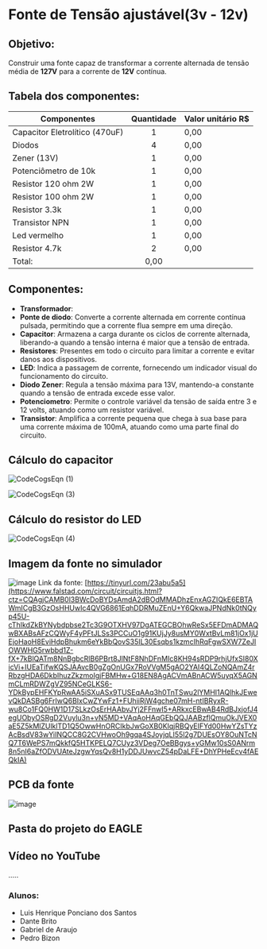 # Fonte de Tensão ajustável(3v - 12v)

## Objetivo:
Construir uma fonte capaz de transformar a corrente alternada de tensão média de **127V** para a corrente de **12V** contínua.

## Tabela dos componentes:
| Componentes | Quantidade | Valor unitário R$ |
|-------------|  :---:  |----------|
| Capacitor Eletrolítico (470uF)           | 1 | 0,00 |
| Diodos                                   | 4 | 0,00 |
| Zener (13V)                              | 1 | 0,00 |
| Potenciômetro de 10k                     | 1 | 0,00 |
| Resistor 120 ohm 2W                      | 1 | 0,00 |
| Resistor 100 ohm 2W                      | 1 | 0,00 |
| Resistor 3.3k                            | 1 | 0,00 |
| Transistor NPN                           | 1 | 0,00 |
| Led vermelho                             | 1 | 0,00 |
| Resistor 4.7k                            | 2 | 0,00 |
| Total:                                       | 0,00 |

## Componentes:

* **Transformador**: 
* **Ponte de diodo**: Converte a corrente alternada em corrente contínua pulsada, permitindo que a corrente flua sempre em uma direção.
* **Capacitor**: Armazena a carga durante os ciclos de corrente alternada, liberando-a quando a tensão interna é maior que a tensão de entrada. 
* **Resistores**: Presentes em todo o circuito para limitar a corrente e evitar danos aos dispositivos.
* **LED**:  Indica a passagem de corrente, fornecendo um indicador visual do funcionamento do circuito.
*  **Diodo Zener**: Regula a tensão máxima para 13V, mantendo-a constante quando a tensão de entrada excede esse valor.
*  **Potenciometro**:  Permite o controle variável da tensão de saída entre 3 e 12 volts, atuando como um resistor variável.
*  **Transistor**: Amplifica a corrente pequena que chega à sua base para uma corrente máxima de 100mA, atuando como uma parte final do circuito.

## Cálculo do capacitor

![CodeCogsEqn (1)]()


![CodeCogsEqn (3)]()


## Cálculo do resistor do LED

![CodeCogsEqn (4)]()



## Imagem da fonte no simulador
![image](https://github.com/LuisHenriique/Fonte-de-tens-o-ajust-vel/assets/96901986/f8ab45dc-2c73-48d5-b631-f2873c16ce75)
Link da fonte: [https://tinyurl.com/23abu5a5](https://www.falstad.com/circuit/circuitjs.html?ctz=CQAgjCAMB0l3BWcDoBYDsAmdA2dBOdMMADhzEnxAGZIQkE6EBTAWmICgB3GzOsHHUwIc4QVG6861EqhDDRMuZEnU+Y6QkwaJPNdNk0tNQyp45U-cThIkdZkBYNybdpbse2Tc3G9OTXHV97DgATEGCBOhwReSx5EFDmADMAQwBXABsAFzCQWyF4yPFtJLSs3PCCuO1g91KUjJy8usMY0WxtBvLm81jOx1jUEjoHaoH8EviHdpBhukm6eYkBbQovS35IL30Esqbs1kzmcIhRqFgwSXW7ZeJIOWWHG5rwbbd1Z-fX+7kBlQATm8NnBgbcRlB6PBrt8JlNtF8NhDFnMIc8KH94sRDP9rhjUfxSI80XicVi+IUEaTifwKQSJAAvcB0gZgOnUGx7RoVVgM5gAO2YAI4QLZoNQAmZ4rRbzgHDA6DkbIhuzZkzmoIgjFBMHw+G18EN8AgACVmABnACW5uyqX5AGNmCLmRDWZgVZ95NCeGLKS6-YDkBypEHFKYpRwAA5iSXuASx9TUSEqAAq3h0TnTSwu2lYMHI1AQlhkJEwevQkDASBg6FrIwQ6BIxCwZYwFz1+FUhiiRjW4gche07mH-ntIBRyxR-wu8Co1FQ0HW1D17SLkzOsErHAAbvJYj2FFnwI5+ARkxcEBwAB4RdBJxjofJ4egUObyOSRgD2Vuylu3n+vN5MD+VAqAoHAqGEbQQJAABzflQmuOkJVEX0aE5Z5kMlZUlklTD1Q5OwwHnORCIkbJwGoXB0KIqjRBQyEIFYd00HwYZsTYzAcBsdV83wYiINQCC8G2CVHwoOh9gqa4SJoyjqLI55l2g7DUEsOY8OuNTcNQ7T6WePS7mQkkfQ5HTKPELQ7CUyz3VDeg7OeBBgys+yGMw10sS0ANrm8n5nI6aZfODVUAteJzgwYqsQv8H1yDDJUwvcZ54pDaLFE+DhYPHeEcv4fAEQkIA)
## PCB da fonte
![image]()
## Pasta do projeto do EAGLE




## Vídeo no YouTube
.....

### Alunos:
* Luis Henrique Ponciano dos Santos
* Dante Brito
* Gabriel de Araujo
* Pedro Bizon
